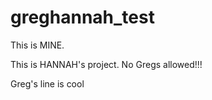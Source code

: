 # greghannah_test

This is MINE.

This is HANNAH's project. No Gregs allowed!!!

Greg's line is cool
